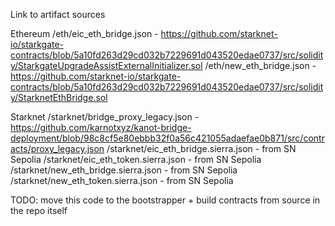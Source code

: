 Link to artifact sources

Ethereum
/eth/eic_eth_bridge.json - <https://github.com/starknet-io/starkgate-contracts/blob/5a10fd263d29cd032b7229691d043520edae0737/src/solidity/StarkgateUpgradeAssistExternalInitializer.sol>
/eth/new_eth_bridge.json - <https://github.com/starknet-io/starkgate-contracts/blob/5a10fd263d29cd032b7229691d043520edae0737/src/solidity/StarknetEthBridge.sol>

Starknet
/starknet/bridge_proxy_legacy.json - <https://github.com/karnotxyz/kanot-bridge-deployment/blob/98c8cf5e80ebbb32f0a56c421055adaefae0b871/src/contracts/proxy_legacy.json>
/starknet/eic_eth_bridge.sierra.json - from SN Sepolia
/starknet/eic_eth_token.sierra.json - from SN Sepolia
/starknet/new_eth_bridge.sierra.json - from SN Sepolia
/starknet/new_eth_token.sierra.json - from SN Sepolia

TODO: move this code to the bootstrapper + build contracts from source
in the repo itself
